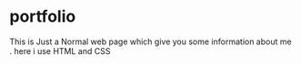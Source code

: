 # portfolio
This is Just a Normal web page which give you some information about me . here i use HTML and CSS
